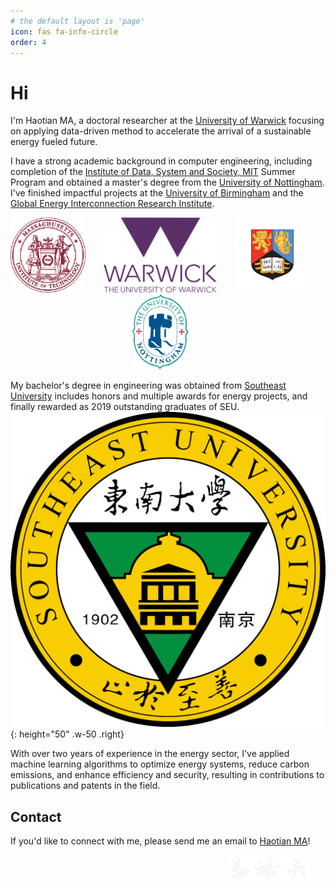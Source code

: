 ```yaml
---
# the default layout is 'page'
icon: fas fa-info-circle
order: 4
---
```


# Hi

I'm Haotian MA, a doctoral researcher at the [University of Warwick](https://warwick.ac.uk/) focusing on applying data-driven method to accelerate the arrival of a sustainable energy fueled future.

I have a strong academic background in computer engineering, including completion of the [Institute of Data, System and Society, MIT](https://idss.mit.edu/) Summer Program and obtained a master's degree from the [University of Nottingham](https://www.nottingham.ac.uk/engineering/). I've finished impactful projects at the [University of Birmingham](https://www.birmingham.ac.uk/index.aspx) and the [Global Energy Interconnection Research Institute](https://geiri.eu/).

<div style="text-align: center; width: 100%;">
  <img src="/images/mit.webp" alt="MIT" style="width: auto; height: 120px; margin-right: 5%;" />
  <img src="/images/UoW.png" alt="UoW" style="width: auto; height: 120px; margin-right: 5%;" />
  <img src="/images/UoB.png" alt="UoB" style="width: auto; height: 120px; margin-right: 5%;" />
  <img src="/images/UoN.png" alt="UoN" style="width: auto; height: 120px; margin-right: 5%;"  />
</div>

My bachelor's degree in engineering was obtained from [Southeast University](https://www.seu.edu.cn/english/) includes honors and multiple awards for energy projects, and finally rewarded as 2019 outstanding graduates of SEU. 
![Desktop View](/images/SEU.png){: height="50" .w-50 .right}


With over two years of experience in the energy sector, I've applied machine learning algorithms to optimize energy systems, reduce carbon emissions, and enhance efficiency and security, resulting in contributions to publications and patents in the field. 


## Contact

If you'd like to connect with me, please send me an email to [Haotian MA](mailto:Haotian-ma@outlook.com)!

<div style="text-align: right; width: 100%;">
  <img src="/images/signature.png" alt="haotian" style="width: auto; height: 40px; margin-right: 5%;" />
</div>

